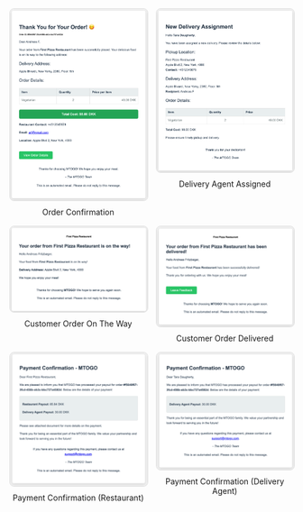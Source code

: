 <div style="display: grid; grid-template-columns: repeat(auto-fit, minmax(200px, 1fr)); gap: 16px;">

  <div>
    <img src="./imgs/emails/order_confirmation.png" alt="Order Confirmation" style="width: 100%; border: 1px solid #ddd; border-radius: 8px;">
    <p style="text-align: center; font-size: 14px; margin: 8px 0 0;">Order Confirmation</p>
  </div>
  
  <div>
    <img src="./imgs/emails/delivery_agent_assigned.png" alt="Delivery Agent Assigned" style="width: 100%; border: 1px solid #ddd; border-radius: 8px;">
    <p style="text-align: center; font-size: 14px; margin: 8px 0 0;">Delivery Agent Assigned</p>
  </div>
  
  <div>
    <img src="./imgs/emails/customer_order_ontheway.png" alt="Customer Order On The Way" style="width: 100%; border: 1px solid #ddd; border-radius: 8px;">
    <p style="text-align: center; font-size: 14px; margin: 8px 0 0;">Customer Order On The Way</p>
  </div>
  
  <div>
    <img src="./imgs/emails/customer_order_delivered.png" alt="Customer Order Delivered" style="width: 100%; border: 1px solid #ddd; border-radius: 8px;">
    <p style="text-align: center; font-size: 14px; margin: 8px 0 0;">Customer Order Delivered</p>
  </div>
  
  <div>
    <img src="./imgs/emails/payment_confirmation_restaurant.png" alt="Payment Confirmation (Restaurant)" style="width: 100%; border: 1px solid #ddd; border-radius: 8px;">
    <p style="text-align: center; font-size: 14px; margin: 8px 0 0;">Payment Confirmation (Restaurant)</p>
  </div>
  
  <div>
    <img src="./imgs/emails/payment_confirmation_delivery_agent.png" alt="Payment Confirmation (Delivery Agent)" style="width: 100%; border: 1px solid #ddd; border-radius: 8px;">
    <p style="text-align: center; font-size: 14px; margin: 8px 0 0;">Payment Confirmation (Delivery Agent)</p>
  </div>

</div>
